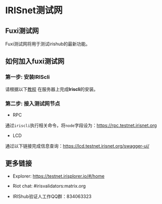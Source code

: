 # IRISnet测试网

## Fuxi测试网

Fuxi测试网将用于测试irishub的最新功能。


## 如何加入fuxi测试网

### 第一步: 安装IRIScli

请根据以下[教程](Install-the-Software.md) 在服务器上完成**Iriscli**的安装。

### 第二步: 接入测试网节点

* RPC

通过`iriscli`执行相关命令，将`node`字段设为：https://rpc.testnet.irisnet.org

* LCD

通过以下链接完成信息查询：https://lcd.testnet.irisnet.org/swagger-ui/

##  更多链接


* Explorer: https://testnet.irisplorer.io/#/home

* Riot chat: #irisvalidators:matrix.org

* IRIShub验证人工作QQ群：834063323